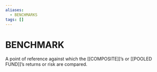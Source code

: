 ```yaml
---
aliases:
  - BENCHMARKS
tags: []
---
```

# BENCHMARK
A point of reference against which the [[COMPOSITE]]’s or [[POOLED FUND]]’s returns or risk are compared.